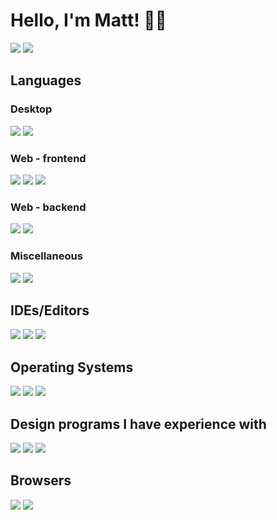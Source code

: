 # Hello, I'm Matt! 👋🏼

![](https://github-readme-stats.vercel.app/api?username=matty-ross&show_icons=true&theme=dracula)
![](https://github-readme-stats.vercel.app/api/top-langs/?username=matty-ross&exclude_repo=bpr-python-scripts&langs_count=10&layout=compact&theme=dracula)

## Languages
### Desktop
![](https://img.shields.io/badge/C-00599C?style=for-the-badge&logo=c&logoColor=white)
![](https://img.shields.io/badge/C%2B%2B-00599C?style=for-the-badge&logo=c%2B%2B&logoColor=white)
### Web - frontend
![](https://img.shields.io/badge/HTML5-E34F26?style=for-the-badge&logo=html5&logoColor=white)
![](https://img.shields.io/badge/CSS3-1572B6?style=for-the-badge&logo=css3&logoColor=white)
![](https://img.shields.io/badge/JavaScript-323330?style=for-the-badge&logo=javascript&logoColor=%23F7DF1E)
### Web - backend
![](https://img.shields.io/badge/PHP-777BB4?style=for-the-badge&logo=php&logoColor=white)
![](https://img.shields.io/badge/MySQL-00000f?style=for-the-badge&logo=mysql&logoColor=white)
### Miscellaneous
![](https://img.shields.io/badge/Python-3670A0?style=for-the-badge&logo=python&logoColor=FFDD54)
![](https://img.shields.io/badge/PowerShell-5391FE?style=for-the-badge&logo=powershell&logoColor=white)

## IDEs/Editors
![](https://img.shields.io/badge/Visual%20Studio-5C2D91?style=for-the-badge&logo=visual-studio&logoColor=white)
![](https://img.shields.io/badge/Visual%20Studio%20Code-0078d7?style=for-the-badge&logo=visual-studio-code&logoColor=white)
![](https://img.shields.io/badge/Notepad%2B%2B-90E59A?style=for-the-badge&logo=notepad%2B%2B&logoColor=black)

## Operating Systems
![](https://img.shields.io/badge/Windows-0078D6?style=for-the-badge&logo=windows&logoColor=white)
![](https://img.shields.io/badge/Linux-FCC624?style=for-the-badge&logo=linux&logoColor=black)
![](https://img.shields.io/badge/Android-3DDC84?style=for-the-badge&logo=android&logoColor=white)

## Design programs I have experience with
![](https://img.shields.io/badge/Adobe%20Photoshop-31A8FF?style=for-the-badge&logo=adobe%20photoshop&logoColor=white)
![](https://img.shields.io/badge/Adobe%20Illustrator-FF9A00?style=for-the-badge&logo=adobe%20illustrator&logoColor=white)
![](https://img.shields.io/badge/Adobe%20InDesign-49021F?style=for-the-badge&logo=adobeindesign&logoColor=white)

## Browsers
![](https://img.shields.io/badge/Brave-FB542B?style=for-the-badge&logo=brave&logoColor=white)
![](https://img.shields.io/badge/Tor-7D4698?style=for-the-badge&logo=tor-browser&logoColor=white)
